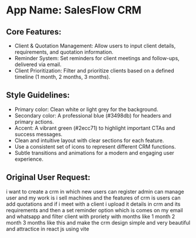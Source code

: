 # **App Name**: SalesFlow CRM

## Core Features:

- Client & Quotation Management: Allow users to input client details, requirements, and quotation information.
- Reminder System: Set reminders for client meetings and follow-ups, delivered via email.
- Client Prioritization: Filter and prioritize clients based on a defined timeline (1 month, 2 months, 3 months).

## Style Guidelines:

- Primary color: Clean white or light grey for the background.
- Secondary color: A professional blue (#3498db) for headers and primary actions.
- Accent: A vibrant green (#2ecc71) to highlight important CTAs and success messages.
- Clean and intuitive layout with clear sections for each feature.
- Use a consistent set of icons to represent different CRM functions.
- Subtle transitions and animations for a modern and engaging user experience.

## Original User Request:
i want to create a crm in which new users can register admin can manage user and my work is i sell machines and the features of crm is users can add quotations and if i meet with a client i upload it details in crm and its requirements and then a set  reminder option which is comes on my email and whatsapp and filter client with proriety with months like 1 month 2 month 3 months like this and make the crm design simple and very beautiful and attractice in react js using vite
  